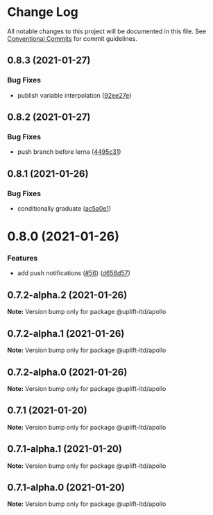 # Change Log

All notable changes to this project will be documented in this file. See
[Conventional Commits](https://conventionalcommits.org) for commit guidelines.

## 0.8.3 (2021-01-27)

### Bug Fixes

- publish variable interpolation
  ([92ee27e](https://github.com/uplift-ltd/nexus/commit/92ee27e2b1a473d14e95120fd9835f90e2b4b0d0))

## 0.8.2 (2021-01-27)

### Bug Fixes

- push branch before lerna
  ([4495c31](https://github.com/uplift-ltd/nexus/commit/4495c311019edad65242fddfcbec3763a86f528c))

## 0.8.1 (2021-01-26)

### Bug Fixes

- conditionally graduate
  ([ac5a0e1](https://github.com/uplift-ltd/nexus/commit/ac5a0e1fc880399a0b498e7eac042f1572fee991))

# 0.8.0 (2021-01-26)

### Features

- add push notifications ([#56](https://github.com/uplift-ltd/nexus/issues/56))
  ([d656d57](https://github.com/uplift-ltd/nexus/commit/d656d57fa545c77c9c28aab77e57ea43a2bacc60))

## 0.7.2-alpha.2 (2021-01-26)

**Note:** Version bump only for package @uplift-ltd/apollo

## 0.7.2-alpha.1 (2021-01-26)

**Note:** Version bump only for package @uplift-ltd/apollo

## 0.7.2-alpha.0 (2021-01-26)

**Note:** Version bump only for package @uplift-ltd/apollo

## 0.7.1 (2021-01-20)

**Note:** Version bump only for package @uplift-ltd/apollo

## 0.7.1-alpha.1 (2021-01-20)

**Note:** Version bump only for package @uplift-ltd/apollo

## 0.7.1-alpha.0 (2021-01-20)

**Note:** Version bump only for package @uplift-ltd/apollo
